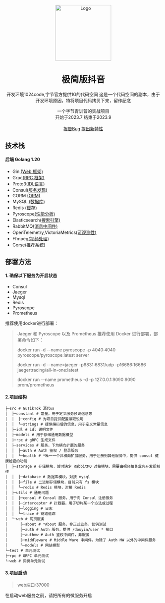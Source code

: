 <p align="center">
  <a href="https://github.com/Ocyss/Douyin">
    <img src="https://qiu-blog.oss-cn-hangzhou.aliyuncs.com/Q/douyin/logo.svg" alt="Logo" width="180" height="180">
  </a>

  <h1 align="center">极简版抖音</h1>
<p align="center"> 开发环境1024code,字节官方提供1G的代码空间
 这是一个代码空间的副本，由于开发环境原因，特将项目代码拷贝下来，留作纪念</p>

  <p align="center">
    一个字节青训营的实战项目
	<br/>
	开始于2023.7 结束于2023.9
    <br/>
     <br/>
    <a href="https://github.com/8xmx8/GuTikTok/issues">报告Bug</a>
    <a href="https://github.com/8xmx8/GuTikTok/issues">提出新特性</a>
</p>

## 技术栈

#### 后端 Golang 1.20

- Gin [(Web 框架)](https://gin-gonic.com/zh-cn/)
- Grpc[(RPC 框架)]()
- Proto3[(IDL语言)]()
- Consul[(服务发现)]()
- GORM [(ORM)](https://gorm.io/zh_CN/)
- MySQL [(数据库)]()
- Redis [(缓存)]()
- Pyroscope[(性能分析)]()
- Elasticsearch[(搜索引擎)]()
- RabbitMQ[(消息中间件)]()
- OpenTelemetry,VictoriaMetrics[(可观测性)]()
- Ffmpeg[(视频处理)]()
- Gorse[(推荐系统)]()

## 部署方法

#### 1. 确保以下服务为开启状态

- Consul
- Jaeger
- Mysql
- Redis
- Pyroscope
- Prometheus

推荐使用docker进行部署：
>  Jaeger 和 Pyroscope 以及 Prometheus 推荐使用 Docker 进行部署，部署命令如下：
> 
>  docker run -d --name pyroscope -p 4040:4040 pyroscope/pyroscope:latest server
>  
>  docker run -d --name=jaeger -p6831:6831/udp -p16686:16686 jaegertracing/all-in-one:latest
> 
>  docker run --name prometheus -d -p 127.0.0.1:9090:9090 prom/prometheus

#### 2.项目结构

```
├─src # GuTikTok 源代码
│  ├─constant # 常量，用于定义服务预设信息等
│  │  ├─config # 为项目提供配置读取说明
│  │  └─strings # 提供编码后的信息，用于定义常量信息
│  ├─idl # idl 说明文件
│  ├─models # 用于存储通用数据模型
│  ├─rpc # gRPC 生成文件
│  ├─services # 服务，下为横向扩展的服务
│  │  ├─auth # Auth 鉴权 / 登录服务
│  │  └─health # *唯一一个非横向扩展服务，用于注册到其他服务中，提供 consul 健康检查的功能
│  ├─storage # 存储模块，暂时缺少 RabbitMQ 对接模块，需要由视频相关业务开发组制作
│  │  ├─database # 数据库模块，对接 mysql
│  │  ├─file # 二进制存储模块，目前只有 fs 模块
│  │  └─redis # Redis 模块，对接 Redis
│  ├─utils # 通用问题
│  │  ├─consul # Consul 服务，用于向 Consul 注册服务
│  │  ├─interceptor # 拦截器，用于切片某一个方法或过程
│  │  ├─logging # 日志
│  │  └─trace # 链路追踪
│  └─web # 网页服务
│      ├─about # *About 服务，非正式业务，仅供测试
│      ├─auth # Auth 服务，提供 /douyin/user * 接口
│      ├─authmw # Auth 鉴权中间件，非服务
│      ├─middleware # Middle Ware 中间件，为除了 Auth MW 以外的中间件服务
│      └─models # 网站模型
└─test # 单元测试
├─rpc # GRPC 单元测试
└─web # 网页单元测试
```

#### 3.项目启动
> web端口:37000

在启动web服务之前，请把所有的微服务开启

